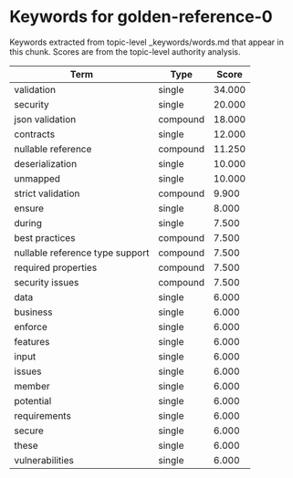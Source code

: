 # Keywords for golden-reference-0

Keywords extracted from topic-level _keywords/words.md that appear in this chunk.
Scores are from the topic-level authority analysis.

| Term | Type | Score |
|------|------|-------|
| validation | single | 34.000 |
| security | single | 20.000 |
| json validation | compound | 18.000 |
| contracts | single | 12.000 |
| nullable reference | compound | 11.250 |
| deserialization | single | 10.000 |
| unmapped | single | 10.000 |
| strict validation | compound | 9.900 |
| ensure | single | 8.000 |
| during | single | 7.500 |
| best practices | compound | 7.500 |
| nullable reference type support | compound | 7.500 |
| required properties | compound | 7.500 |
| security issues | compound | 7.500 |
| data | single | 6.000 |
| business | single | 6.000 |
| enforce | single | 6.000 |
| features | single | 6.000 |
| input | single | 6.000 |
| issues | single | 6.000 |
| member | single | 6.000 |
| potential | single | 6.000 |
| requirements | single | 6.000 |
| secure | single | 6.000 |
| these | single | 6.000 |
| vulnerabilities | single | 6.000 |
